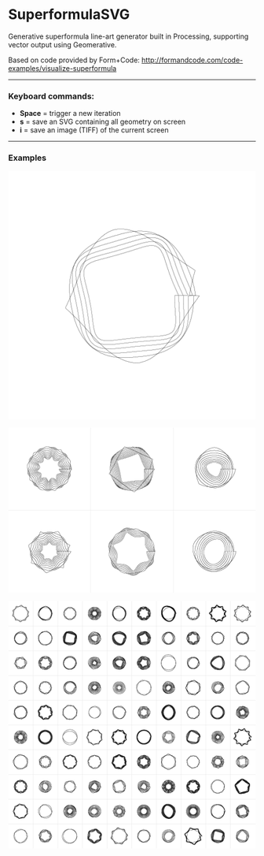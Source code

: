 # SuperformulaSVG

Generative superformula line-art generator built in Processing, supporting vector output using Geomerative.

Based on code provided by Form+Code: http://formandcode.com/code-examples/visualize-superformula

---

### Keyboard commands:
* __Space__ = trigger a new iteration
* __s__ = save an SVG containing all geometry on screen
* __i__ = save an image (TIFF) of the current screen

---

### Examples

![Single drawing](images/superformula-105445.png)

![Three columns, two rows](images/superformula-105510.png)

![Lots of rows and columns](images/superformula-105523.png)
